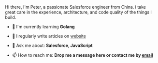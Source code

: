 Hi there, I'm Peter, a passionate Salesforce engineer from China. i take great care in the experience, architecture, and code quality of the things I build.

- 🌱 I'm currently learning **Golang**

- 📝 I regularly write articles on [website](https://dyncan.com)

- 💬 Ask me about: **Salesforce, JavaScript**

- 📫 How to reach me: **Drop me a message here or contact me by [email](mailto:dynckm@gmail.com)**
